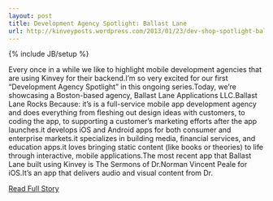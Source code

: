 ```yaml
---
layout: post
title: Development Agency Spotlight: Ballast Lane
url: http://kinveyposts.wordpress.com/2013/01/23/dev-shop-spotlight-ballast-lane/
---
```

{% include JB/setup %}<p>Every once in a while we like to highlight mobile development agencies that are using Kinvey for their backend.I’m so very excited for our first “Development Agency Spotlight” in this ongoing series.Today, we’re showcasing a Boston-based agency, Ballast Lane Applications LLC.Ballast Lane Rocks Because:
 it’s is a full-service mobile app development agency and does everything from fleshing out design ideas with customers, to coding the app, to supporting a customer’s marketing efforts after the app launches.it develops iOS and Android apps for both consumer and enterprise markets.it specializes in building media, financial services, and education apps.it loves bringing static content (like books or theories) to life through interactive, mobile applications.The most recent app that Ballast Lane built using Kinvey is The Sermons of Dr.Norman Vincent Peale for iOS.It’s an app that delivers audio and visual content from Dr.</p>
<p><a href="http://kinveyposts.wordpress.com/2013/01/23/dev-shop-spotlight-ballast-lane/">Read Full Story</a></p>
